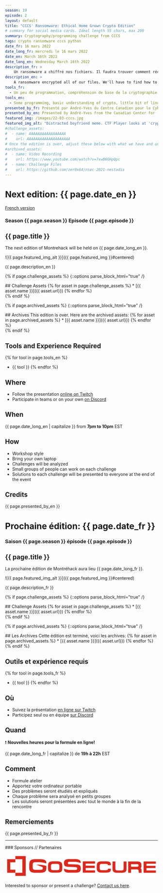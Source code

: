 ```yaml
---
season: 19
episode: 2
layout: default
title: "CCCS' Ransomware: Ethical Home Grown Crypto Edition"
# summary for social media cards. Ideal length 55 chars, max 200
summary: Cryptography/programming challenge from CCCS 
tags: crypto ransomware cccs python
date_fr: 16 mars 2022
date_long_fr: mercredi le 16 mars 2022
date_en: March 16th 2022
date_long_en: Wednesday March 16th 2022
description_fr: >
    Un ransomware a chiffré nos fichiers. Il faudra trouver comment récupérer les fichiers sans payer la rançon. Venez pratiquer votre connaissance de programmation et de cryptographie avec ce défi présenté spécialement pour MontréHack par le Centre Canadien pour la CyberSécurité (CCCS)!
description_en: >
    A ransomware encrypted all of our files. We'll have to find how to restore the files without paying the ransom. Come practice your programming and cryptography skills with this CTF challenge created specially for MontréHack by the Canadian Center for CyberSecurity (CCCS)!
tools_fr:
  - Un peu de programmation, compréhension de base de la cryptographie, un peu de linux, bash et python
tools_en:
  - Some programming, basic understanding of crypto, little bit of linux, bash and python knowledge
presented_by_fr: Présenté par André-Yves du Centre Canadien pour la CyberSécurité ([CCCS](https://cyber.gc.ca/)).
presented_by_en: Presented by André-Yves from the Canadian Center for  CyberSecurity ([CCCS](https://cyber.gc.ca/)).
featured_img: /images/22-03-cccs.jpg
featured_img_alt: "Distracted boyfriend meme. CTF Player looks at 'cryptography' instead of 'cryptocurrency'."
#challenge_assets:
#  - name: AAAAAAAAAAAAAAAAA
#    url: AAAAAAAAAAAAAAAAAAAA
# Once the edition is over, adjust these below with what we have and uncomment
#archived_assets:
#  - name: Video Recording
#    url: https://www.youtube.com/watch?v=7xwB6GHpQpc
#  - name: Challenge Files
#    url: https://github.com/zer0x64/nsec-2021-nestadia
---
```


# Next edition: {{ page.date_en }}
[French version](#french)

### Season {{ page.season }} Episode {{ page.episode }}

## {{ page.title }}

The next edition of Montrehack will be held on {{ page.date_long_en }}.

![{{ page.featured_img_alt }}]({{ page.featured_img }}#centered)

{{ page.description_en }}

{% if page.challenge_assets %}
{::options parse_block_html="true" /}
<div class="assets">
## Challenge Assets
{% for asset in page.challenge_assets %}
* [{{ asset.name }}]({{ asset.url}})
{% endfor %}
</div>
{% endif %}

{% if page.archived_assets %}
{::options parse_block_html="true" /}
<div class="archives">
## Archives
This edition is over. Here are the archived assets:
{% for asset in page.archived_assets %}
* [{{ asset.name }}]({{ asset.url}})
{% endfor %}
</div>
{% endif %}

## Tools and Experience Required

{% for tool in page.tools_en %}
* {{ tool }}
{% endfor %}

## Where

* Follow the presentation [online on Twitch](https://twitch.tv/montrehack/)
* Participate in teams or on your own [on Discord](https://discord.gg/4qfFwPX)

## When

{{ page.date_long_en | capitalize }} from **7pm to 10pm** EST

## How

* Workshop style
* Bring your own laptop
* Challenges will be analyzed
* Small groups of people can work on each challenge
* Solutions to each challenge will be presented to everyone at the end of the event

## Credits

{{ page.presented_by_en }}

<a id="french"></a>

# Prochaine édition: {{ page.date_fr }}

### Saison {{ page.season }} épisode {{ page.episode }}

## {{ page.title }}

La prochaine édition de Montréhack aura lieu {{ page.date_long_fr }}.

![{{ page.featured_img_alt }}]({{ page.featured_img }}#centered)

{{ page.description_fr }}

{% if page.challenge_assets %}
{::options parse_block_html="true" /}
<div class="assets">
## Challenge Assets
{% for asset in page.challenge_assets %}
* [{{ asset.name }}]({{ asset.url}})
{% endfor %}
</div>
{% endif %}

{% if page.archived_assets %}
{::options parse_block_html="true" /}
<div class="archives">
## Les Archives
Cette édition est terminé, voici les archives:
{% for asset in page.archived_assets %}
* [{{ asset.name }}]({{ asset.url}})
{% endfor %}
</div>
{% endif %}

## Outils et expérience requis

{% for tool in page.tools_fr %}
* {{ tool }}
{% endfor %}

## Où

* Suivez la présentation [en ligne sur Twitch](https://twitch.tv/montrehack/)
* Participez seul ou en équipe [sur Discord](https://discord.gg/4qfFwPX)

## Quand

:heavy_exclamation_mark: **Nouvelles heures pour la formule en ligne!**

{{ page.date_long_fr | capitalize }} de **19h à 22h** EST

## Comment

* Formule atelier
* Apportez votre ordinateur portable
* Des problèmes seront étudiés et expliqués
* Chaque problème sera analysé en petits groupes
* Les solutions seront présentées avec tout le monde à la fin de la rencontre

## Remerciements

{{ page.presented_by_fr }}

<hr/>
### Sponsors // Partenaires

[![GoSecure](/images/sponsor_gosecure.png)](https://gosecure.net/)

Interested to sponsor or present a challenge? [Contact us here](https://docs.google.com/forms/d/e/1FAIpQLSecc0vfe3pIwMJjIBCYW4G43ZwtagwVESu_qHKnglnBc3R3ww/viewform?usp=sf_link).
